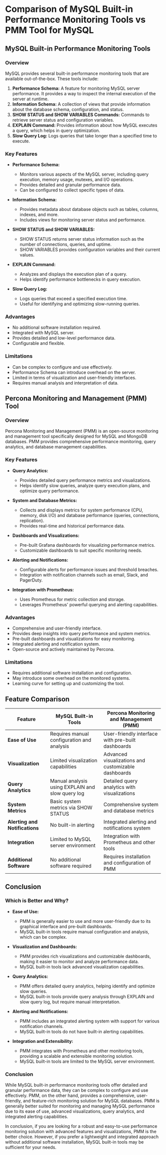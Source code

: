# Comparison of MySQL Built-in Performance Monitoring Tools vs PMM Tool for MySQL

## MySQL Built-in Performance Monitoring Tools

### Overview
MySQL provides several built-in performance monitoring tools that are available out-of-the-box. These tools include:

1. **Performance Schema:** A feature for monitoring MySQL server performance. It provides a way to inspect the internal execution of the server at runtime.
2. **Information Schema:** A collection of views that provide information about the database schema, configuration, and status.
3. **SHOW STATUS and SHOW VARIABLES Commands:** Commands to retrieve server status and configuration variables.
4. **EXPLAIN Command:** Provides information about how MySQL executes a query, which helps in query optimization.
5. **Slow Query Log:** Logs queries that take longer than a specified time to execute.

### Key Features
- **Performance Schema:**
  - Monitors various aspects of the MySQL server, including query execution, memory usage, mutexes, and I/O operations.
  - Provides detailed and granular performance data.
  - Can be configured to collect specific types of data.

- **Information Schema:**
  - Provides metadata about database objects such as tables, columns, indexes, and more.
  - Includes views for monitoring server status and performance.

- **SHOW STATUS and SHOW VARIABLES:**
  - SHOW STATUS returns server status information such as the number of connections, queries, and uptime.
  - SHOW VARIABLES provides configuration variables and their current values.

- **EXPLAIN Command:**
  - Analyzes and displays the execution plan of a query.
  - Helps identify performance bottlenecks in query execution.

- **Slow Query Log:**
  - Logs queries that exceed a specified execution time.
  - Useful for identifying and optimizing slow-running queries.

### Advantages
- No additional software installation required.
- Integrated with MySQL server.
- Provides detailed and low-level performance data.
- Configurable and flexible.

### Limitations
- Can be complex to configure and use effectively.
- Performance Schema can introduce overhead on the server.
- Limited in terms of visualization and user-friendly interfaces.
- Requires manual analysis and interpretation of data.

## Percona Monitoring and Management (PMM) Tool

### Overview
Percona Monitoring and Management (PMM) is an open-source monitoring and management tool specifically designed for MySQL and MongoDB databases. PMM provides comprehensive performance monitoring, query analytics, and database management capabilities.

### Key Features
- **Query Analytics:**
  - Provides detailed query performance metrics and visualizations.
  - Helps identify slow queries, analyze query execution plans, and optimize query performance.

- **System and Database Metrics:**
  - Collects and displays metrics for system performance (CPU, memory, disk I/O) and database performance (queries, connections, replication).
  - Provides real-time and historical performance data.

- **Dashboards and Visualizations:**
  - Pre-built Grafana dashboards for visualizing performance metrics.
  - Customizable dashboards to suit specific monitoring needs.

- **Alerting and Notifications:**
  - Configurable alerts for performance issues and threshold breaches.
  - Integration with notification channels such as email, Slack, and PagerDuty.

- **Integration with Prometheus:**
  - Uses Prometheus for metric collection and storage.
  - Leverages Prometheus' powerful querying and alerting capabilities.

### Advantages
- Comprehensive and user-friendly interface.
- Provides deep insights into query performance and system metrics.
- Pre-built dashboards and visualizations for easy monitoring.
- Integrated alerting and notification system.
- Open-source and actively maintained by Percona.

### Limitations
- Requires additional software installation and configuration.
- May introduce some overhead on the monitored systems.
- Learning curve for setting up and customizing the tool.

## Feature Comparison

| Feature                     | MySQL Built-in Tools                      | Percona Monitoring and Management (PMM) |
|-----------------------------|-------------------------------------------|-----------------------------------------|
| **Ease of Use**             | Requires manual configuration and analysis| User-friendly interface with pre-built dashboards |
| **Visualization**           | Limited visualization capabilities        | Advanced visualizations and customizable dashboards |
| **Query Analytics**         | Manual analysis using EXPLAIN and slow query log | Detailed query analytics with visualizations |
| **System Metrics**          | Basic system metrics via SHOW STATUS      | Comprehensive system and database metrics |
| **Alerting and Notifications** | No built-in alerting                    | Integrated alerting and notifications system |
| **Integration**             | Limited to MySQL server environment       | Integration with Prometheus and other tools |
| **Additional Software**     | No additional software required           | Requires installation and configuration of PMM |

## Conclusion

### Which is Better and Why?

- **Ease of Use:**
  - PMM is generally easier to use and more user-friendly due to its graphical interface and pre-built dashboards.
  - MySQL built-in tools require manual configuration and analysis, which can be complex.

- **Visualization and Dashboards:**
  - PMM provides rich visualizations and customizable dashboards, making it easier to monitor and analyze performance data.
  - MySQL built-in tools lack advanced visualization capabilities.

- **Query Analytics:**
  - PMM offers detailed query analytics, helping identify and optimize slow queries.
  - MySQL built-in tools provide query analysis through EXPLAIN and slow query log, but require manual interpretation.

- **Alerting and Notifications:**
  - PMM includes an integrated alerting system with support for various notification channels.
  - MySQL built-in tools do not have built-in alerting capabilities.

- **Integration and Extensibility:**
  - PMM integrates with Prometheus and other monitoring tools, providing a scalable and extensible monitoring solution.
  - MySQL built-in tools are limited to the MySQL server environment.

### Conclusion
While MySQL built-in performance monitoring tools offer detailed and granular performance data, they can be complex to configure and use effectively. PMM, on the other hand, provides a comprehensive, user-friendly, and feature-rich monitoring solution for MySQL databases. PMM is generally better suited for monitoring and managing MySQL performance due to its ease of use, advanced visualizations, query analytics, and integrated alerting capabilities.

In conclusion, if you are looking for a robust and easy-to-use performance monitoring solution with advanced features and visualizations, PMM is the better choice. However, if you prefer a lightweight and integrated approach without additional software installation, MySQL built-in tools may be sufficient for your needs.